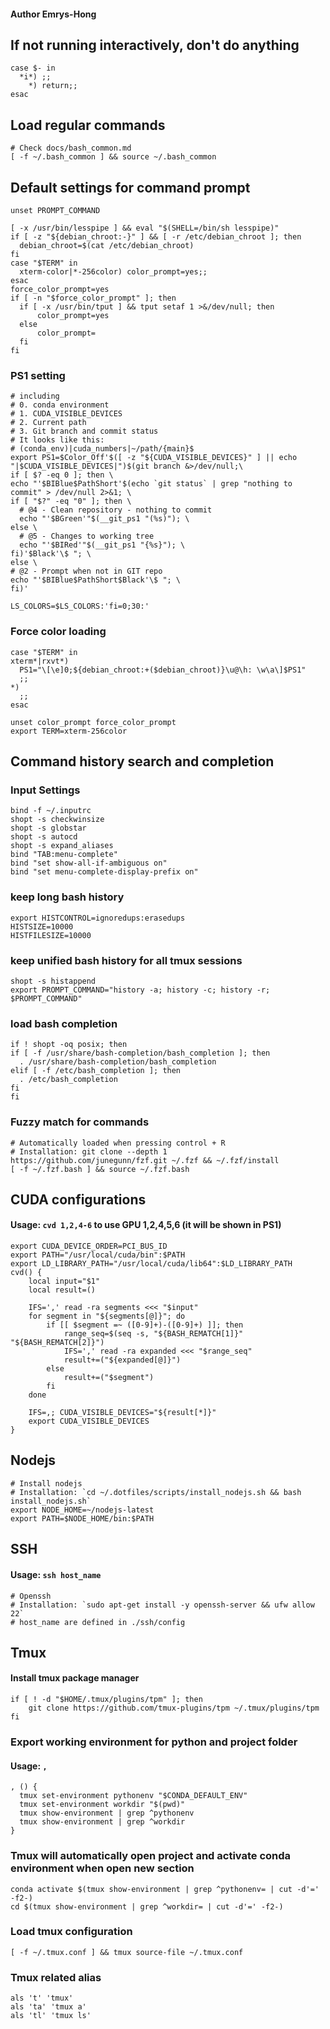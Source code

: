 #### Author Emrys-Hong
## If not running interactively, don't do anything
    case $- in
      *i*) ;;
        *) return;;
    esac






## Load regular commands
    # Check docs/bash_common.md
    [ -f ~/.bash_common ] && source ~/.bash_common






## Default settings for command prompt
    unset PROMPT_COMMAND

    [ -x /usr/bin/lesspipe ] && eval "$(SHELL=/bin/sh lesspipe)"
    if [ -z "${debian_chroot:-}" ] && [ -r /etc/debian_chroot ]; then
      debian_chroot=$(cat /etc/debian_chroot)
    fi
    case "$TERM" in
      xterm-color|*-256color) color_prompt=yes;;
    esac
    force_color_prompt=yes
    if [ -n "$force_color_prompt" ]; then
      if [ -x /usr/bin/tput ] && tput setaf 1 >&/dev/null; then
          color_prompt=yes
      else
          color_prompt=
      fi
    fi

### PS1 setting 
    # including
    # 0. conda environment
    # 1. CUDA_VISIBLE_DEVICES
    # 2. Current path
    # 3. Git branch and commit status
    # It looks like this:
    # (conda_env)|cuda_numbers|~/path/{main}$
    export PS1=$Color_Off'$([ -z "${CUDA_VISIBLE_DEVICES}" ] || echo "|$CUDA_VISIBLE_DEVICES|")$(git branch &>/dev/null;\
    if [ $? -eq 0 ]; then \
    echo "'$BIBlue$PathShort'$(echo `git status` | grep "nothing to commit" > /dev/null 2>&1; \
    if [ "$?" -eq "0" ]; then \
      # @4 - Clean repository - nothing to commit
      echo "'$BGreen'"$(__git_ps1 "(%s)"); \
    else \
      # @5 - Changes to working tree
      echo "'$BIRed'"$(__git_ps1 "{%s}"); \
    fi)'$Black'\$ "; \
    else \
    # @2 - Prompt when not in GIT repo
    echo "'$BIBlue$PathShort$Black'\$ "; \
    fi)'

    LS_COLORS=$LS_COLORS:'fi=0;30:'

### Force color loading
    case "$TERM" in
    xterm*|rxvt*)
      PS1="\[\e]0;${debian_chroot:+($debian_chroot)}\u@\h: \w\a\]$PS1"
      ;;
    *)
      ;;
    esac

    unset color_prompt force_color_prompt
    export TERM=xterm-256color






## Command history search and completion

### Input Settings
    bind -f ~/.inputrc
    shopt -s checkwinsize
    shopt -s globstar
    shopt -s autocd
    shopt -s expand_aliases
    bind "TAB:menu-complete"
    bind "set show-all-if-ambiguous on"
    bind "set menu-complete-display-prefix on"

### keep long bash history
    export HISTCONTROL=ignoredups:erasedups
    HISTSIZE=10000
    HISTFILESIZE=10000

### keep unified bash history for all tmux sessions
    shopt -s histappend
    export PROMPT_COMMAND="history -a; history -c; history -r; $PROMPT_COMMAND"

### load bash completion
    if ! shopt -oq posix; then
    if [ -f /usr/share/bash-completion/bash_completion ]; then
      . /usr/share/bash-completion/bash_completion
    elif [ -f /etc/bash_completion ]; then
      . /etc/bash_completion
    fi
    fi

### Fuzzy match for commands
    # Automatically loaded when pressing control + R
    # Installation: git clone --depth 1 https://github.com/junegunn/fzf.git ~/.fzf && ~/.fzf/install
    [ -f ~/.fzf.bash ] && source ~/.fzf.bash






## CUDA configurations
#### Usage: `cvd 1,2,4-6` to use GPU 1,2,4,5,6 (it will be shown in PS1)
    export CUDA_DEVICE_ORDER=PCI_BUS_ID
    export PATH="/usr/local/cuda/bin":$PATH
    export LD_LIBRARY_PATH="/usr/local/cuda/lib64":$LD_LIBRARY_PATH
    cvd() {
        local input="$1"
        local result=()

        IFS=',' read -ra segments <<< "$input"
        for segment in "${segments[@]}"; do
            if [[ $segment =~ ([0-9]+)-([0-9]+) ]]; then
                range_seq=$(seq -s, "${BASH_REMATCH[1]}" "${BASH_REMATCH[2]}")
                IFS=',' read -ra expanded <<< "$range_seq"
                result+=("${expanded[@]}")
            else
                result+=("$segment")
            fi
        done

        IFS=,; CUDA_VISIBLE_DEVICES="${result[*]}"
        export CUDA_VISIBLE_DEVICES
    }






## Nodejs
    # Install nodejs
    # Installation: `cd ~/.dotfiles/scripts/install_nodejs.sh && bash install_nodejs.sh`
    export NODE_HOME=~/nodejs-latest
    export PATH=$NODE_HOME/bin:$PATH






## SSH
#### Usage: `ssh host_name`
    # Openssh
    # Installation: `sudo apt-get install -y openssh-server && ufw allow 22`
    # host_name are defined in ./ssh/config





## Tmux
#### Install tmux package manager
    if [ ! -d "$HOME/.tmux/plugins/tpm" ]; then
        git clone https://github.com/tmux-plugins/tpm ~/.tmux/plugins/tpm
    fi

### Export working environment for python and project folder
#### Usage: `,`

    , () {
      tmux set-environment pythonenv "$CONDA_DEFAULT_ENV"
      tmux set-environment workdir "$(pwd)"
      tmux show-environment | grep ^pythonenv
      tmux show-environment | grep ^workdir
    }

### Tmux will automatically open project and activate conda environment when open new section
    conda activate $(tmux show-environment | grep ^pythonenv= | cut -d'=' -f2-)
    cd $(tmux show-environment | grep ^workdir= | cut -d'=' -f2-)

### Load tmux configuration
    [ -f ~/.tmux.conf ] && tmux source-file ~/.tmux.conf

### Tmux related alias
    als 't' 'tmux'
    als 'ta' 'tmux a'
    als 'tl' 'tmux ls'

